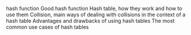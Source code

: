 hash function
Good hash function
Hash table, how they work and how to use them
Collision, main ways of dealing with collisions in the context of a hash table
Advantages and drawbacks of using hash tables
The most common use cases of hash tables
